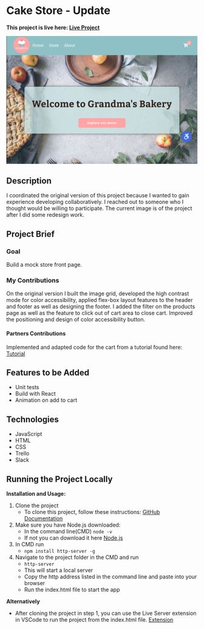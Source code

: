 
# Cake Store - Update
**This project is live here: [Live Project](https://github.com/ChristinaJackson/cakeStore-update)**

![Image of project start page](./resources/images/cakestore-update.png)

## Description
I coordinated the original version of this project because I wanted to gain experience developing collaboratively. I reached out to someone who I thought would be willing to participate. The current image is of the project after I did some redesign work.

## Project Brief
### Goal
Build a mock store front page. 

### My Contributions
On the original version I built the image grid, developed the high contrast mode for color accessibility, applied flex-box layout features to the header and footer as well as designing the footer. I added the filter on the products page as well as the feature to click out of cart area to close cart. Improved the positioning and design of color accessibility button. 

#### Partners Contributions
Implemented and adapted code for the cart from a tutorial found here: [Tutorial]("https://www.youtube.com/watch?v=023Psne_-_4)

## Features to be Added

- Unit tests
- Build with React
- Animation on add to cart

## Technologies
- JavaScript 
- HTML
- CSS
- Trello
- Slack

## Running the Project Locally

**Installation and Usage:**
1. Clone the project
    - To clone this project, follow these instructions: [GitHub Documentation](https://docs.github.com/en/free-pro-team@latest/github/creating-cloning-and-archiving-repositories/cloning-a-repository)
2. Make sure you have Node.js downloaded: 
    - In the command line(CMD) `node -v`
    - If not you can download it here [Node.js](https://nodejs.org/en/download/)
3. In CMD run
     - `npm install http-server -g`
4. Navigate to the project folder in the CMD and run
    - `http-server`
    - This will start a local server
    - Copy the http address listed in the command line and paste into your browser
    - Run the index.html file to start the app

**Alternatively**
- After cloning the project in step 1, you can use the Live Server extension in VSCode to run the project from the index.html file. [Extension](https://marketplace.visualstudio.com/items?itemName=ritwickdey.LiveServer)




